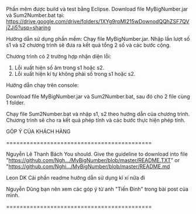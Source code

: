Phần mêm được build và test bằng Eclipse.
Download file MyBigNumber.jar và Sum2Number.bat tại: https://drive.google.com/drive/folders/1XYg9rpMI215wDownodQQhZSF7QVjZJi5?usp=sharing

Hướng dẫn sử dụng phần mềm:
Chạy file MyBigNumber.jar.
Nhập lần lượt số s1 và s2 chương trình sẽ đưa ra kết quả tổng 2 số và các bước cộng.

Chương trình có 2 trường hợp nhận diện lỗi:
1. Lỗi xuất hiện số âm trong s1 hoặc s2.
2. Lỗi xuất hiện kí tự không phải số trong s1 hoặc s2.

Hướng dẫn chạy trên console:

Download file MyBigNumber.jar và Sum2Number.bat, sau đó cho 2 file cùng 1 folder.

Chạy file Sum2Number.bat và nhập s1, s2 theo hướng dẫn của chương trình. Chương trình sẽ cho ra kết quả phép tính và các bước thực hiện phép tính.


GÓP Ý CỦA KHÁCH HÀNG 

===========================================


Nguyễn Lê Thanh Bách You should. Give the guideline to download into file "https://github.com/Ngh.../MyBigNumber/blob/master/README.TXT" or "https://github.com/Nghi.../MyBigNumber/blob/master/README.md

Leon DK Cái phần readme hướng dẫn sử dụng kĩ xí nữa đi 

Nguyễn Dũng bạn nên xem các góp ý từ anh "Tiến Đinh" trong bài post của mình.


===========================================
